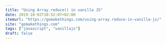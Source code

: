 ```yaml
---
title: "Using Array.reduce() in vanilla JS"
date: 2019-10-02T10:52:07+02:00
itemurl: "https://gomakethings.com/using-array.reduce-in-vanilla-js/"
site: "gomakethings.com"
tags: ["javascript", "vanillajs"]
draft: false
---
```


